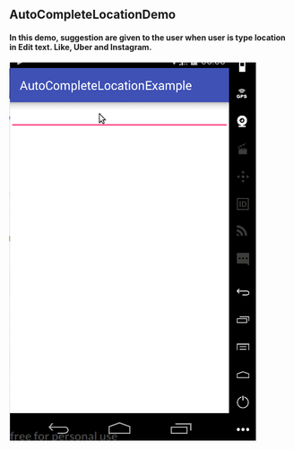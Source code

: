 ## AutoCompleteLocationDemo
#### In this demo, suggestion are given to the user when user is type location in Edit text. Like, Uber and Instagram. 

![Example](https://github.com/dharavp/AutoCompleteLocationDemo/blob/master/autocomplete.gif)
